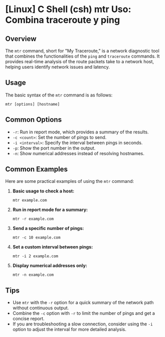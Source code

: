 # [Linux] C Shell (csh) mtr Uso: Combina traceroute y ping

## Overview
The `mtr` command, short for "My Traceroute," is a network diagnostic tool that combines the functionalities of the `ping` and `traceroute` commands. It provides real-time analysis of the route packets take to a network host, helping users identify network issues and latency.

## Usage
The basic syntax of the `mtr` command is as follows:

```
mtr [options] [hostname]
```

## Common Options
- `-r`: Run in report mode, which provides a summary of the results.
- `-c <count>`: Set the number of pings to send.
- `-i <interval>`: Specify the interval between pings in seconds.
- `-p`: Show the port number in the output.
- `-n`: Show numerical addresses instead of resolving hostnames.

## Common Examples
Here are some practical examples of using the `mtr` command:

1. **Basic usage to check a host:**
   ```shell
   mtr example.com
   ```

2. **Run in report mode for a summary:**
   ```shell
   mtr -r example.com
   ```

3. **Send a specific number of pings:**
   ```shell
   mtr -c 10 example.com
   ```

4. **Set a custom interval between pings:**
   ```shell
   mtr -i 2 example.com
   ```

5. **Display numerical addresses only:**
   ```shell
   mtr -n example.com
   ```

## Tips
- Use `mtr` with the `-r` option for a quick summary of the network path without continuous output.
- Combine the `-c` option with `-r` to limit the number of pings and get a concise report.
- If you are troubleshooting a slow connection, consider using the `-i` option to adjust the interval for more detailed analysis.